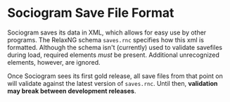 Sociogram Save File Format
==========================

Sociogram saves its data in XML, which allows for easy use by other programs. The RelaxNG schema `saves.rnc` specifies how this xml is formatted. Although the schema isn't (currently) used to validate savefiles during load, required elements *must* be present. Additional unrecognized elements, however, are ignored.

Once Sociogram sees its first gold release, all save files from that point on will validate against the latest version of `saves.rnc`. Until then, **validation may break between development releases**.
